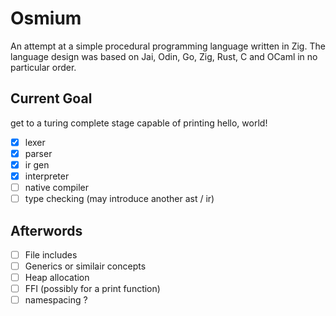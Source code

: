 # Osmium
An attempt at a simple procedural programming language written in Zig. The language design was based on Jai, Odin, Go, Zig, Rust, C and OCaml in no particular order.

## Current Goal
get to a turing complete stage capable of printing hello, world!
- [x] lexer
- [x] parser
- [x] ir gen 
- [x] interpreter  
- [ ] native compiler
- [ ] type checking (may introduce another ast / ir)

## Afterwords
- [ ] File includes
- [ ] Generics or similair concepts
- [ ] Heap allocation
- [ ] FFI (possibly for a print function)
- [ ] namespacing ? 